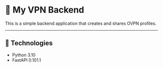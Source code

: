 # 📄 My VPN Backend

This is a simple backend application that creates and shares OVPN profiles.

---

## 🧰 Technologies

- Python 3.10
- FastAPI 0.101.1
